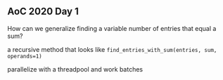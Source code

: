 ## AoC 2020 Day 1

How can we generalize finding a variable number of entries that equal a sum?

a recursive method that looks like `find_entries_with_sum(entries, sum, operands=1)`

parallelize with a threadpool and work batches


